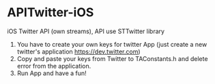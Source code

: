 APITwitter-iOS
==============

iOS Twitter API (own streams), API use STTwitter library

1. You have to create your own keys for twitter App (just create a new twitter's application https://dev.twitter.com)
2. Copy and paste your keys from Twitter to TAConstants.h and delete error from the application.
3. Run App and have a fun!

